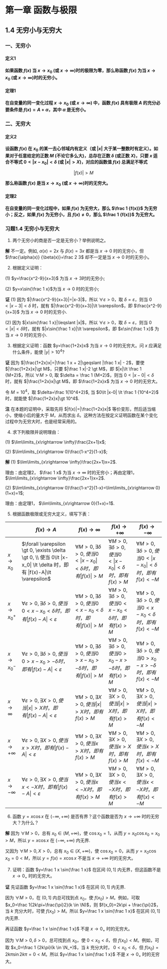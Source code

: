 # 第一章 函数与极限

## 1.4 无穷小与无穷大

### 一、无穷小

#### 定义1 

**如果函数 $f(x)$ 当 $x\rightarrow x_0$ (或 $x\rightarrow \infty$)时的极限为零，那么称函数 $f(x)$ 为当 $x\rightarrow x_0$ (或 $x\rightarrow \infty$)时的无穷小。**

#### 定理1

**在自变量的同一变化过程 $x\rightarrow x_0$ (或 $x\rightarrow \infty$) 中，函数 $f(x)$ 具有极限 $A$ 的充分必要条件是 $f(x)=A+\alpha$，其中 $\alpha$ 是无穷小。**

### 二、无穷大

#### 定义2

**设函数 $f(x)$ 在 $x_0$ 的某一去心邻域内有定义（或 $|x|$ 大于某一整数时有定义）。如果对于任意给定的正数 $M$ (不论它多么大)，总存在正数 $\delta$ (或正数 $X$)，只要 $x$ 适合不等式 $0\lt |x-x_0|\lt \delta$ (或 $|x|\gt X$)，对应的函数值 $f(x)$ 总满足不等式** 

$$
|f(x)| \gt M
$$

**那么称函数 $f(x)$ 是当 $x\rightarrow x_0$ (或 $x\rightarrow \infty$)时的无穷大。**

#### 定理2

**在自变量的同一变化过程中，如果 $f(x)$ 为无穷大，那么 $\frac 1 {f(x)}$ 为无穷小；反之，如果 $f(x)$ 为无穷小，且 $f(x)\ne 0$，那么 $\frac 1 {f(x)}$ 为无穷大。**

### 习题1.4 无穷小与无穷大

1. 两个无穷小的商是否一定是无穷小？举例说明之。

**解** 不一定。例如, $\alpha(x)=2x$ 与 $\beta(x)=3x$ 都是当 $x\rightarrow 0$ 时的无穷小，但 $\frac{\alpha(x)} {\beta(x)}=\frac 2 3$ 却不一定是当 $x\rightarrow 0$ 时的无穷小。

2. 根据定义证明：

(1) $y=\frac{x^2-9}{x+3}$ 为当 $x\rightarrow 3$时的无穷小;

(2) $y=x\sin{\frac 1 x}$为当 $x\rightarrow 0$ 时的无穷小;

**证** (1) 因为 $|\frac{x^2-9}{x+3}|=|x-3|$，所以 $\forall \varepsilon \gt 0$，取 $\delta = \varepsilon$，则当 $0\lt |x-3| \lt \delta$ 时，就有 $|\frac{x^2-9}{x+3}|\lt \varepsilon$，即 $\frac{x^2-9}{x+3}$ 为当 $x\rightarrow 0$ 时的无穷小.

(2) 因为 $|x\sin{\frac 1 x}|\leqslant |x|$，所以 $\forall \varepsilon \gt 0$，取 $\delta=\varepsilon$，则当 $0\lt |x| \lt \delta$时，就有 $|x\sin{\frac 1 x}|\lt \varepsilon$，即 $x\sin{\frac 1 x}$ 为当 $x\rightarrow 0$ 时的无穷小.

3. 根据定义证明：函数 $y=\frac{1+2x}x$ 为当 $x\rightarrow 0$ 时的无穷大。问 $x$ 应满足什么条件，能使 $|y|\gt 10^4$?

**证** 因为 $|\frac{1+2x}x|=|\frac 1 x + 2|\geqslant |\frac 1 x| - 2$，要使 $|\frac{1+2x}x|\gt M$，只要 $|\frac 1 x|-2 \gt M$，即 $|x|\lt \frac 1 {M+2}$，所以 $\forall M \gt 0$, 取 $\delta = \frac 1 {M+2}$，则当 $0\lt |x-0|\lt \delta$时，就有 $|\frac{1+2x}x|\gt M$，即 $\frac{1+2x}x$ 为当 $x\rightarrow 0$ 时的无穷大。

令 $M=10^4$，取 $\delta=\frac 1{10^4+2}$, 当 $0\lt |x-0| \lt \frac 1 {10^4+2}$ 时，就能使 $|\frac{1+2x}x|\gt 10^4$.

**注** 在本题的证明中，采取先将 $|f(x)|=|\frac{1+2x}x|$ 等价变形，然后适当缩小，使缩小后的量大于 $M$，从而求出 $\delta$。这种方法在按定义证明函数在某个变化过程中为无穷大时，也是经常采用的。

4. 求下列极限并说明理由：

(1) $\lim\limits_{x\rightarrow \infty}\frac{2x+1}x$;

(2) $\lim\limits_{x\rightarrow 0}\frac{1-x^2}{1-x}$;

**解** (1) $\lim\limits_{x\rightarrow \infty}\frac{2x+1}x=2$.

理由：由定理2， $\frac 1 x$ 为当 $x\rightarrow \infty$ 时的无穷小；再由定理1， $\lim\limits_{x\rightarrow \infty}\frac{2x+1}x=2$.

(2) $\lim\limits_{x\rightarrow 0}\frac{1-x^2}{1-x}=\lim\limits_{x\rightarrow 0}(1+x)=1$;

理由：由定理1， $\lim\limits_{x\rightarrow 0}(1+x)=1$.

5. 根据函数极限或无穷大定义，填写下表：

| | $f(x)\rightarrow A$ | $f(x)\rightarrow \infty$ | $f(x)\rightarrow +\infty$ | $f(x)\rightarrow -\infty$ | 
|-|---------------------|--------------------------|---------------------------|---------------------------|
| $x\rightarrow x_0$ | $\forall \varepsilon \gt 0, \exists \delta \gt 0, \\ 使当 0\lt \|x-x_0\| \lt \delta 时，即有 \|f(x)-A\|\lt \varepsilon$ | $\forall M \gt 0, \exists \delta \gt 0, 使当 0 \lt \|x-x_0\|\lt \delta 时，即有 \|f(x)\|\gt M$ | $\forall M \gt 0, \exists \delta \gt 0, 使当 0 \lt \|x-x_0\|\lt \delta 时，即有 f(x)\gt M$ | $\forall M \gt 0, \exists \delta \gt 0, 使当 0 \lt \|x-x_0\|\lt \delta 时，即有 f(x)\lt -M$ |
| $x\rightarrow x_0^+$ | $\forall \varepsilon \gt 0, \exists \delta \gt 0, 使当 0\lt x-x_0 \lt \delta 时，即有 \|f(x)-A\|\lt \varepsilon$ | $\forall M \gt 0, \exists \delta \gt 0, 使当 0 \lt x-x_0 \lt \delta 时，即有 \|f(x)\|\gt M$ | $\forall M \gt 0, \exists \delta \gt 0, 使当 0 \lt x-x_0\lt \delta 时，即有 f(x)\gt M$ | $\forall M \gt 0, \exists \delta \gt 0, 使当 0 \lt x-x_0\lt \delta 时，即有 f(x)\lt -M$ |
| $x\rightarrow x_0^-$ | $\forall \varepsilon \gt 0, \exists \delta \gt 0, 使当 0\gt x-x_0 \gt -\delta 时，即有 \|f(x)-A\|\lt \varepsilon$ | $\forall M \gt 0, \exists \delta \gt 0, 使当 0 \gt x-x_0 \gt -\delta 时，即有 \|f(x)\|\gt M$ | $\forall M \gt 0, \exists \delta \gt 0, 使当 0 \gt x_0-x\gt -\delta 时，即有 f(x)\gt M$ | $\forall M \gt 0, \exists \delta \gt 0, 使当 0 \gt x_0-x\gt -\delta 时，即有 f(x)\lt -M$ |
| $x\rightarrow \infty$ | $\forall \varepsilon \gt 0, \exists X \gt 0, 使当 \| x \|\gt X 时，即有 \|f(x)-A\|\lt \varepsilon$ | $\forall M \gt 0, \exists X \gt 0, 使当 \|x\| \gt X 时，即有 f(x) \gt M$ | $\forall M \gt 0, \exists X \gt 0, 使当 \|x\| \gt X 时，即有 f(x) \gt M$ |$\forall M \gt 0, \exists X \gt 0, 使当 \|x\| \gt X 时，即有 f(x) \lt -M$ |
| $x\rightarrow +\infty$ | $\forall \varepsilon \gt 0, \exists X \gt 0, 使当 x \gt X 时，即有 \|f(x)-A\|\lt \varepsilon$ | $\forall M \gt 0, \exists X \gt 0, 使当 x \gt X 时，即有 f(x) \gt M$ | $\forall M \gt 0, \exists X \gt 0, 使当 x \gt X 时，即有 f(x) \gt M$ |$\forall M \gt 0, \exists X \gt 0, 使当 x \gt X 时，即有 f(x) \lt -M$ |
| $x\rightarrow -\infty$ | $\forall \varepsilon \gt 0, \exists X \gt 0, 使当 x \lt -X 时，即有 \|f(x)-A\|\lt \varepsilon$ | $\forall M \gt 0, \exists X \gt 0, 使当 x \lt -X 时，即有 f(x) \gt M$ | $\forall M \gt 0, \exists X \gt 0, 使当 x \lt -X 时，即有 f(x) \gt M$ | $\forall M \gt 0, \exists X \gt 0, 使当 x \lt -X 时，即有 f(x) \lt -M$ |

6. 函数 $y=x\cos x$ 在 $(-\infty, +\infty)$ 是否有界？这个函数是否为 $x\rightarrow +\infty$ 时的无穷大？为什么？

**解** 因为 $\forall M \gt 0$，总有 $x_0 \in (M, +\infty)$，使 $\cos x_0 = 1$，从而 $y=x_0\cos x_0=x_0 \gt M$，所以 $y=x\cos x$ 在 $(-\infty, +\infty)$ 内无界.

又因为 $\forall M \gt 0, X \gt 0$，总有 $x_0 \in (X, +\infty)$，使 $\cos x_0 = 0$，从而 $y=x_0 \cos x_0=0 \lt M$，所以 $y=f(x)=x \cos x$ 不是当 $x\rightarrow +\infty$ 时的无穷大。

7. 证明：函数 $y=\frac 1 x \sin{\frac 1 x}$ 在区间 $(0, 1]$ 内无界，但这函数不是 $x\rightarrow 0_+$ 时的无穷大。

**证** 先证函数 $y=\frac 1 x \sin{\frac 1 x}$ 在区间 $(0, 1]$ 内无界.

因为 $\forall M \gt 0$，在 $(0,1]$ 内总可找到点 $x_0$，使 $f(x_0)\gt M$。例如，可取 $x_0=\frac 1{2k\pi+\frac{\pi}2}(k \in \N)$，则 $f(x_0)=2k\pi + \frac{\pi}2$，当 $k$ 充分大时，可使 $f(x_0) \gt M$。所以 $y=\frac 1 x \sin{\frac 1 x}$ 在区间 $(0, 1]$ 内无界.

再证函数 $y=\frac 1 x \sin{\frac 1 x}$ 不是 $x\rightarrow 0_+$ 时的无穷大。

因为 $\forall M \gt 0, \delta \gt 0$，总可找到点 $x_0$，使 $0\lt x_0 \lt \delta$，但 $f(x_0) \lt M$。例如，可取 $x_0=\frac 1 {2k\pi}(k \in \N_+)$，当 $k$ 充分大时， $0\lt x_0 \lt \delta$，但 $f(x_0)=2k\pi\sin{2k\pi}=0 \lt M$。所以 $y=\frac 1 x \sin{\frac 1 x}$ 不是 $x\rightarrow 0_+$ 时的无穷大。

